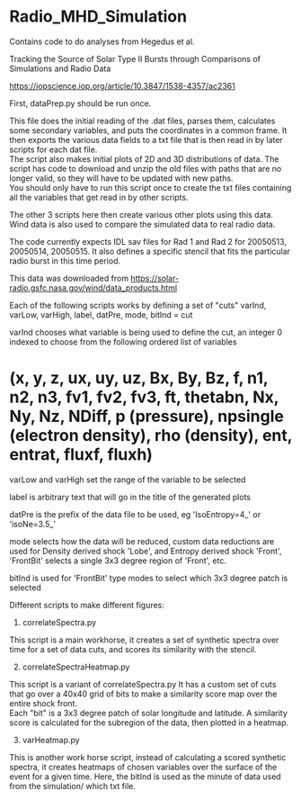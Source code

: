 # Radio_MHD_Simulation

Contains code to do analyses from Hegedus et al.

Tracking the Source of Solar Type II Bursts through Comparisons of Simulations and Radio Data

https://iopscience.iop.org/article/10.3847/1538-4357/ac2361

First, dataPrep.py should be run once.

This file does the initial reading of the .dat files, parses them, calculates some secondary variables, and puts the coordinates in a common frame.
It then exports the various data fields to a txt file that is then read in by later scripts for each dat file.  
The script also makes initial plots of 2D and 3D distributions of data.  The script has code to download and unzip the old files with paths that are no longer valid, 
so they will have to be updated with new paths.  
You should only have to run this script once to create the txt files containing all the variables that get read in by other scripts. 

The other 3 scripts here then create various other plots using this data.
Wind data is also used to compare the simulated data to real radio data.  

The code currently expects IDL sav files for Rad 1 and Rad 2 for 20050513, 20050514, 20050515.  It also defines a specific stencil that fits the particular radio burst
in this time period.

This data was downloaded from
https://solar-radio.gsfc.nasa.gov/wind/data_products.html

Each of the following scripts works by defining a set of "cuts"
varInd, varLow, varHigh, label, datPre, mode, bitInd = cut

varInd chooses what variable is being used to define the cut, an integer 0 indexed to choose from the following ordered list of variables
# (x, y, z, ux, uy, uz, Bx, By, Bz, f, n1, n2, n3, fv1, fv2, fv3, ft, thetabn, Nx, Ny, Nz, NDiff, p (pressure), npsingle (electron density), rho (density), ent, entrat, fluxf, fluxh)

varLow and varHigh set the range of the variable to be selected

label is arbitrary text that will go in the title of the generated plots

datPre is the prefix of the data file to be used, eg 'IsoEntropy=4_' or 'isoNe=3.5_'

mode selects how the data will be reduced, custom data reductions are used for Density derived shock 'Lobe', and Entropy derived shock 'Front', 
'FrontBit' selects a single 3x3 degree region of 'Front', etc.

bitInd is used for 'FrontBit' type modes to select which 3x3 degree patch is selected

Different scripts to make different figures:

1. correlateSpectra.py

This script is a main workhorse, it creates a set of synthetic spectra over time for a set of data cuts, and scores its similarity with the stencil.

2. correlateSpectraHeatmap.py

This script is a variant of correlateSpectra.py
It has a custom set of cuts that go over a 40x40 grid of bits to make a similarity score map over the entire shock front.  
Each "bit" is a 3x3 degree patch of solar longitude and latitude.  A similarity score is calculated for the subregion of the data, then plotted in a heatmap.

3. varHeatmap.py

This is another work horse script, instead of calculating a scored synthetic spectra, it creates
heatmaps of chosen variables over the surface of the event for a given time.  Here, the bitInd is used as the minute of data used from the simulation/ which txt file.
